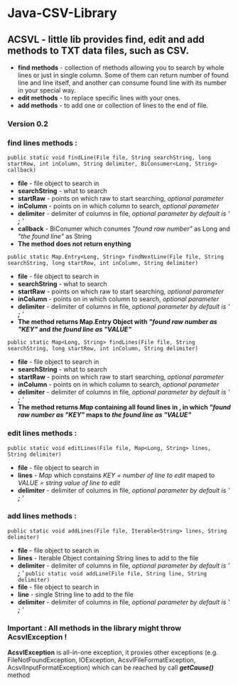 # Java-CSV-Library

## ACSVL - little lib provides find, edit and add methods to TXT data files, such as CSV.

* **find methods** - collection of methods allowing you to search by whole lines or just in single column. Some of them can return number of found line and line itself, and another can consume found line with its number in your special way.
* **edit methods** - to replace specific lines with your ones.
* **add methods** - to add one or collection of lines to the end of file.

### Version 0.2

### find lines methods :
``` public static void findLine(File file, String searchString, long startRow, int inColumn, String delimiter, BiConsumer<Long, String> callback) ```
* **file** - file object to search in
* **searchString** - what to search
* **startRaw**  - points on which raw to start searching, *optional parameter* 
* **inColumn**  - points on in which column to search, *optional parameter* 
* **delimiter** - delimiter of columns in file,  *optional parameter by default is ' __;__ '* 
* **callback**  - BiConumer which conumes *"found raw number"* as Long and *"the found line"* as String
* **The method  does not return enything**

``` public static Map.Entry<Long, String> findNextLine(File file, String searchString, long startRow, int inColumn, String delimiter) ```
* **file** - file object to search in
* **searchString** - what to search
* **startRaw**  - points on which raw to start searching, *optional parameter* 
* **inColumn**  - points on in which column to search, *optional parameter* 
* **delimiter** - delimiter of columns in file,  *optional parameter by default is ' __;__ '*
* **The method returns Map.Entry Object with *"found raw number as "KEY"* and *the found line as "VALUE"***

``` public static Map<Long, String> findLines(File file, String searchString, long startRow, int inColumn, String delimiter) ```
* **file** - file object to search in
* **searchString** - what to search
* **startRaw**  - points on which raw to start searching, *optional parameter* 
* **inColumn**  - points on in which column to search, *optional parameter* 
* **delimiter** - delimiter of columns in file,  *optional parameter by default is ' __;__ '*
* **The method returns *Map* containing all found lines in , in which *"found raw number as "KEY"* maps to *the found line as "VALUE"***
### edit lines methods :
``` public static void editLines(File file, Map<Long, String> lines, String delimiter) ```
* **file**  - file object to search in
* **lines** - *Map* which constains *KEY = number of line to edit* maped to *VALUE = string value of line to edit*
* **delimiter** - delimiter of columns in file,  *optional parameter by default is ' __;__ '*
### add lines methods :
``` public static void addLines(File file, Iterable<String> lines, String delimiter) ```
* **file**  - file object to search in
* **lines** - Iterable Object containing String lines to add to the file
* **delimiter** - delimiter of columns in file,  *optional parameter by default is ' __;__ '*
``` public static void addLine(File file, String line, String delimiter) ```
* **file**  - file object to search in
* **line**  - single String line to add to the file
* **delimiter** - delimiter of columns in file,  *optional parameter by default is ' __;__ '*

### Important : All methods in the library might throw AcsvlException !
**AcsvlException** is all-in-one exception, it proxies other exceptions (e.g. FileNotFoundException, IOException, AcsvlFileFormatException, AcsvlInputFormatException) which can be reached
by call ***getCause()*** method
